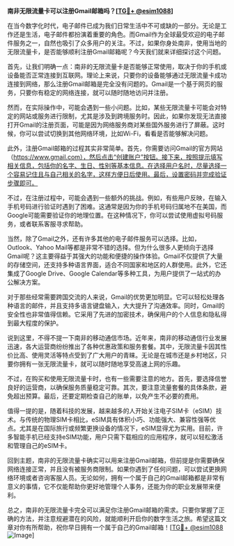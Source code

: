 **南非无限流量卡可以注册Gmail邮箱吗？[[TG💪+ @esim1088](https://t.me/s/esim1088)]**

在当今数字化时代，电子邮件已成为我们日常生活中不可或缺的一部分。无论是工作还是生活，电子邮件都扮演着重要的角色。而Gmail作为全球最受欢迎的电子邮件服务之一，自然也吸引了众多用户的关注。不过，如果你身处南非，使用当地的无限流量卡，是否能够顺利注册Gmail邮箱呢？今天我们就来详细探讨这个问题。

首先，让我们明确一点：南非的无限流量卡是否能够正常使用，取决于你的手机或设备能否正常连接到互联网。理论上来说，只要你的设备能够通过无限流量卡成功连接到网络，那么注册Gmail邮箱是完全没有问题的。Gmail是一个基于网页的服务，只要你有稳定的网络连接，就可以随时随地访问并注册。

然而，在实际操作中，可能会遇到一些小问题。比如，某些无限流量卡可能会对特定的网站或服务进行限制，尤其是涉及到跨境服务时。因此，如果你发现无法直接打开Gmail的注册页面，可能是因为网络服务商对某些国外服务进行了屏蔽。这时候，你可以尝试切换到其他网络环境，比如Wi-Fi，看看是否能够解决问题。

此外，注册Gmail邮箱的过程其实非常简单。首先，你需要访问Gmail的官方网站（https://www.gmail.com），然后点击“创建账户”按钮。接下来，按照提示填写相关信息，包括你的名字、生日、性别等基本信息。在选择用户名时，尽量选择一个容易记住且与自己相关的名字，这样方便日后使用。最后，设置密码并完成验证步骤即可。

不过，在注册过程中，可能会遇到一些额外的挑战。例如，有些用户反映，在输入手机号码进行验证时遇到了困难。这通常是因为你的手机号码归属地不在美国，而Google可能需要验证你的地理位置。在这种情况下，你可以尝试使用虚拟号码服务，或者联系客服寻求帮助。

当然，除了Gmail之外，还有许多其他的电子邮件服务可以选择。比如，Outlook、Yahoo Mail等都是非常不错的选择。但为什么很多人更倾向于选择Gmail呢？这主要得益于其强大的功能和便捷的操作体验。Gmail不仅提供了大量的存储空间，还支持多种语言界面，适合不同国家和地区的人群使用。此外，它还集成了Google Drive、Google Calendar等多种工具，为用户提供了一站式的办公解决方案。

对于那些经常需要跨国交流的人来说，Gmail的优势更加明显。它可以轻松处理各种语言的邮件，并且支持多语言键盘输入，大大提升了沟通效率。同时，Gmail的安全性也非常值得信赖。它采用了先进的加密技术，确保用户的个人信息和隐私得到最大程度的保护。

说到这里，不得不提一下南非的移动通信市场。近年来，南非的移动通信行业发展迅速，各大运营商纷纷推出了各种优惠政策和服务套餐。其中，无限流量卡因其性价比高、使用灵活等特点受到了广大用户的青睐。无论是在城市还是乡村地区，只要你拥有一张无限流量卡，就可以随时随地享受高速上网的乐趣。

不过，在购买和使用无限流量卡时，也有一些需要注意的地方。首先，要选择信誉良好的运营商，以确保服务质量稳定可靠。其次，要注意流量套餐的具体条款，避免超出预算。最后，还要定期检查自己的账单，以免产生不必要的费用。

值得一提的是，随着科技的发展，越来越多的人开始关注电子SIM卡（eSIM）技术。与传统的物理SIM卡相比，eSIM具有体积小巧、功能强大、兼容性强等优点。尤其是在国际旅行或频繁更换设备的情况下，eSIM显得尤为实用。目前，许多智能手机已经支持eSIM功能，用户只需下载相应的应用程序，就可以轻松激活和管理自己的eSIM卡。

回到主题，南非的无限流量卡确实可以用来注册Gmail邮箱，但前提是你需要确保网络连接正常，并且没有被服务商限制。如果你遇到了任何问题，可以尝试更换网络环境或者咨询客服人员。无论如何，拥有一个属于自己的Gmail邮箱都是非常有意义的事情，它不仅能帮助你更好地管理个人事务，还能为你的职业发展带来便利。

总之，南非的无限流量卡完全可以满足你注册Gmail邮箱的需求。只要你掌握了正确的方法，并注意规避潜在的风险，就能顺利开启你的数字生活之旅。希望这篇文章对你有所帮助，祝你早日拥有一个属于自己的Gmail邮箱！[[TG💪+ @esim1088](https://t.me/s/esim1088) ![Image](https://i.postimg.cc/4NQfJmqS/Snipaste-2025-05-13-00-14-12.png)]